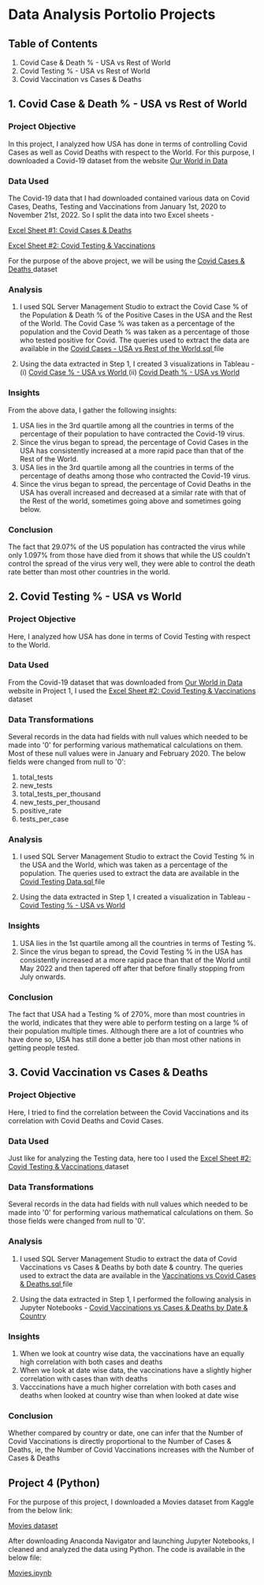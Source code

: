 # Data Analysis Portolio Projects

## Table of Contents

1. Covid Case & Death % - USA vs Rest of World
2. Covid Testing % - USA vs Rest of World
3. Covid Vaccination vs Cases & Deaths

## 1. Covid Case & Death % - USA vs Rest of World

### Project Objective

In this project, I analyzed how USA has done in terms of controlling Covid Cases as well as Covid Deaths with respect to the World. For this purpose, I downloaded a Covid-19 dataset from the website <a href = "https://ourworldindata.org/covid-deaths"> Our World in Data </a>

### Data Used

The Covid-19 data that I had downloaded contained various data on Covid Cases, Deaths, Testing and Vaccinations from January 1st, 2020 to November 21st, 2022. So I split the data into two Excel sheets - 

<a href = "https://docs.google.com/spreadsheets/d/1CjLnLv_ut9UO1hZPHKjjKm4udFNUBc8z/edit#gid=1391408898"> Excel Sheet #1: Covid Cases & Deaths </a>

<a href = "https://docs.google.com/spreadsheets/d/1tbjElTWQUju5wL6IIH2W14F-32-lJ8n5/edit?usp=share_link&ouid=106525515537823506540&rtpof=true&sd=true"> Excel Sheet #2: Covid Testing & Vaccinations </a>

For the purpose of the above project, we will be using the <a href = "https://docs.google.com/spreadsheets/d/1CjLnLv_ut9UO1hZPHKjjKm4udFNUBc8z/edit#gid=1391408898"> Covid Cases & Deaths </a> dataset

### Analysis

1. I used SQL Server Management Studio to extract the Covid Case % of the Population & Death % of the Positive Cases in the USA and the Rest of the World. The Covid Case % was taken as a percentage of the population and the Covid Death % was taken as a percentage of those who tested positive for Covid. The queries used to extract the data are available in the <a href = "https://github.com/rahulshankariyer/PortolioProject/blob/main/Covid-19/Covid%20Cases%20-%20USA%20vs%20Rest%20of%20the%20World.sql"> Covid Cases - USA vs Rest of the World.sql </a> file 

2. Using the data extracted in Step 1, I created 3 visualizations in Tableau - 
    (i) <a href = "https://public.tableau.com/app/profile/rahul5702/viz/ComparisonofCovidCasesDeathsinUSAvstheWorldDataFromJan12020tillNovember212022/Dashboard1"> Covid Case % - USA vs World </a>
    (ii) <a href = "https://public.tableau.com/app/profile/rahul5702/viz/ComparisonofCovidCasesDeathsinUSAvstheWorldDataFromJan12020tillNovember212022/Dashboard2"> Covid Death % - USA vs World </a>
    
### Insights

From the above data, I gather the following insights:

1. USA lies in the 3rd quartile among all the countries in terms of the percentage of their population to have contracted the Covid-19 virus.
2. Since the virus began to spread, the percentage of Covid Cases in the USA has consistently increased at a more rapid pace than that of the Rest of the World. 
3. USA lies in the 3rd quartile among all the countries in terms of the percentage of deaths among those who contracted the Covid-19 virus.
4. Since the virus began to spread, the percentage of Covid Deaths in the USA has overall increased and decreased at a similar rate with that of the Rest of the world, sometimes going above and sometimes going below.

### Conclusion

The fact that 29.07% of the US population has contracted the virus while only 1.097% from those have died from it shows that while the US couldn't control the spread of the virus very well, they were able to control the death rate better than most other countries in the world.

## 2. Covid Testing % - USA vs World

### Project Objective

Here, I analyzed how USA has done in terms of Covid Testing with respect to the World. 

### Data Used

From the Covid-19 dataset that was downloaded from <a href = "https://ourworldindata.org/covid-deaths"> Our World in Data </a> website in Project 1, I used the <a href = "https://docs.google.com/spreadsheets/d/1tbjElTWQUju5wL6IIH2W14F-32-lJ8n5/edit?usp=share_link&ouid=106525515537823506540&rtpof=true&sd=true"> Excel Sheet #2: Covid Testing & Vaccinations </a> dataset

### Data Transformations

Several records in the data had fields with null values which needed to be made into '0' for performing various mathematical calculations on them. Most of these null values were in January and February 2020. The below fields were changed from null to '0':

1. total_tests
2. new_tests
3. total_tests_per_thousand
4. new_tests_per_thousand
5. positive_rate
6. tests_per_case

### Analysis

1. I used SQL Server Management Studio to extract the Covid Testing % in the USA and the World, which was taken as a percentage of the population. The queries used to extract the data are available in the <a href = "https://github.com/rahulshankariyer/PortolioProject/blob/main/Covid-19/Covid%20Testing%20Data.sql"> Covid Testing Data.sql </a> file 

2. Using the data extracted in Step 1, I created a visualization in Tableau - <a href = "https://public.tableau.com/app/profile/rahul5702/viz/ComparisonofCovidTestinginUSAandtheWorld/Dashboard1#1"> Covid Testing % - USA vs World </a>

### Insights

1. USA lies in the 1st quartile among all the countries in terms of Testing %.
2. Since the virus began to spread, the Covid Testing % in the USA has consistently increased at a more rapid pace than that of the World until May 2022 and then tapered off after that before finally stopping from July onwards.

### Conclusion

The fact that USA had a Testing % of 270%, more than most countries in the world, indicates that they were able to perform testing on a large % of their population multiple times. Although there are a lot of countries who have done so, USA has still done a better job than most other nations in getting people tested. 

## 3. Covid Vaccination vs Cases & Deaths

### Project Objective

Here, I tried to find the correlation between the Covid Vaccinations and its correlation with Covid Deaths and Covid Cases.

### Data Used

Just like for analyzing the Testing data, here too I used the <a href = "https://docs.google.com/spreadsheets/d/1tbjElTWQUju5wL6IIH2W14F-32-lJ8n5/edit?usp=share_link&ouid=106525515537823506540&rtpof=true&sd=true"> Excel Sheet #2: Covid Testing & Vaccinations </a> dataset

### Data Transformations

Several records in the data had fields with null values which needed to be made into '0' for performing various mathematical calculations on them. So those fields were changed from null to '0'.

### Analysis

1. I used SQL Server Management Studio to extract the data of Covid Vaccinations vs Cases & Deaths by both date & country. The queries used to extract the data are available in the <a href = "https://github.com/rahulshankariyer/PortolioProject/blob/main/Covid-19/Vaccinations%20vs%20Covid%20Cases%20%26%20Deaths.sql"> Vaccinations vs Covid Cases & Deaths.sql </a> file 

2. Using the data extracted in Step 1, I performed the following analysis in Jupyter Notebooks - <a href = "https://github.com/rahulshankariyer/PortolioProject/blob/main/Covid-19/Covid%2019%20Vaccinations%20vs%20Cases%20%26%20Deaths.ipynb"> Covid Vaccinations vs Cases & Deaths by Date & Country </a>

### Insights

1. When we look at country wise data, the vaccinations have an equally high correlation with both cases and deaths
2. When we look at date wise data, the vaccinations have a slightly higher correlation with cases than with deaths
3. Vacccinations have a much higher correlation with both cases and deaths when looked at country wise than when looked at date wise

### Conclusion

Whether compared by country or date, one can infer that the Number of Covid Vaccinations is directly proportional to the Number of Cases & Deaths, ie, the Number of Covid Vaccinations increases with the Number of Cases & Deaths

## Project 4 (Python)

For the purpose of this project, I downloaded a Movies dataset from Kaggle from the below link:

<a href = "https://www.kaggle.com/datasets/danielgrijalvas/movies"> Movies dataset </a>

After downloading Anaconda Navigator and launching Jupyter Notebooks, I cleaned and analyzed the data using Python. The code is available in the below file:

<a href = "Project 4/Movies.ipynb"> Movies.ipynb </a>
